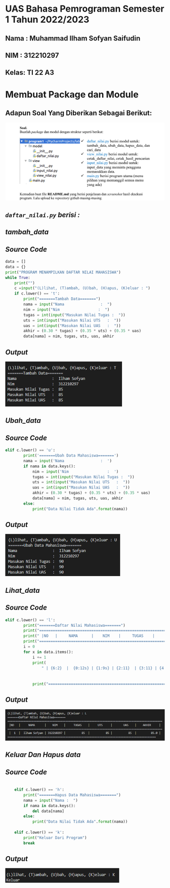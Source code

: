 # UAS Bahasa Pemrograman Semester 1 Tahun 2022/2023
## Nama : Muhammad Ilham Sofyan Saifudin
## NIM  : 312210297
## Kelas: TI 22 A3

# Membuat Package dan Module
## **Adapun Soal Yang Diberikan Sebagai Berikut:**
![img](ss/uas%20B%20pemrograman.png)
## ***``daftar_nilai.py`` berisi :***
## ***tambah_data***
## ***Source Code***
```python
data = []
data = {}
print("PROGRAM MENAMPILKAN DAFTAR NILAI MAHASISWA")
while True:
    print("")
    c =input("(L)lihat, (T)ambah, (U)bah, (H)apus, (K)eluar : ")
    if c.lower() == 't':
        print("=======Tambah Data=======")
        nama = input("Nama                :  ")
        nim = input("Nim                 :  ")
        tugas = int(input("Masukan Nilai Tugas :  "))
        uts = int(input("Masukan Nilai UTS   :  "))
        uas = int(input("Masukan Nilai UAS   :  "))
        akhir = (0.30 * tugas) + (0.35 * uts) + (0.35 * uas)
        data[nama] = nim, tugas, uts, uas, akhir
```
    
## ***Output***
![img](ss/tambah.png)

## ***Ubah_data***
## ***Source Code***
```python
elif c.lower() == 'u':
        print('=======Ubah Data Mahasiswa=======')
        nama = input('Nama                :  ')
        if nama in data.keys():
            nim = input('Nim                 :  ')
            tugas = int(input("Masukan Nilai Tugas :  "))
            uts = int(input("Masukan Nilai UTS   :  "))
            uas = int(input("Masukan Nilai UAS   :  "))
            akhir = (0.30 * tugas) + (0.35 * uts) + (0.35 * uas)
            data[nama] = nim, tugas, uts, uas, akhir
        else:
            print("Data Nilai Tidak Ada".format(nama))
```

## ***Output***
![img](ss/Ubah.png)

## ***Lihat_data***
## ***Source Code***
```python
elif c.lower() == 'l':
        print("=======Daftar Nilai Mahasiswa=======")
        print("===============================================================================================")
        print(" |NO   |     NAMA      |    NIM    |     TUGAS    |     UTS     |       UAS    |    AKHIR     | ")
        print("===============================================================================================")
        i = 0
        for x in data.items():
            i += 1
            print(
                " | {6:2}  |  {0:12s} | {1:9s} | {2:11}  | {3:11} | {4:11}  |  {5:11} |".format(x[0], x[1][0], x[1][1],
                                                                                                x[1][2], x[1][3],
                                                                                                x[1][4], i))
            print("============================================================================================")
```

## ***Output***
![img](ss/Lihat.png)

## ***Keluar Dan Hapus data***
## ***Source Code***
```python

    elif c.lower() == 'h':
        print("=======Hapus Data Mahasiswa=======")
        nama = input("Nama :  ")
        if nama in data.keys():
            del data[nama]
        else:
            print("Data Nilai Tidak Ada".format(nama))

    elif c.lower() == 'k':
        print("Keluar Dari Program")
        break
```

## ***Output***
![img](ss/KEluar.png)